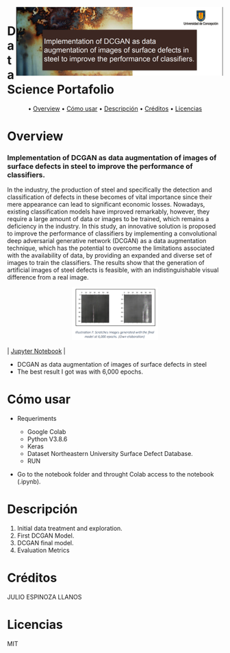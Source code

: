 <a href="https://github.com/jespinozallanos/portafolio2">
    <img src="https://github.com/jespinozallanos/portafolio2/blob/main/proy1.png" alt="logo" title="logo" align="right" height="160" />
</a>

Data Science Portafolio
======================

<p align="center">
  • <a href="#overview">Overview</a> •
  <a href="#Cómo usar">Cómo usar</a> •
  <a href="#Descripción">Descripción</a> •
  <a href="#Créditos">Créditos</a> •
  <a href="#Licencias">Licencias</a>
</p>



Overview
======================

### Implementation of DCGAN as data augmentation of images of surface defects in steel to improve the performance of classifiers.

In the industry, the production of steel 
and specifically the detection and classification of 
defects in these becomes of vital importance since
their mere appearance can lead to significant 
economic losses. Nowadays, existing classification 
models have improved remarkably, however, they 
require a large amount of data or images to be 
trained, which remains a deficiency in the industry. 
In this study, an innovative solution is proposed to 
improve the performance of classifiers by 
implementing a convolutional deep adversarial 
generative network (DCGAN) as a data 
augmentation technique, which has the potential to 
overcome the limitations associated with the 
availability of data, by providing an expanded and 
diverse set of images to train the classifiers. The 
results show that the generation of artificial images 
of steel defects is feasible, with an 
indistinguishable visual difference from a real 
image.

<p align="center"><img width=40% src="https://github.com/jespinozallanos/portafolio2/blob/main/res5.png"></p>

| [Jupyter Notebook](https://github.com/jespinozallanos/portafolio2/blob/main/DCGAN_SCRATCHES.ipynb)  |



*  DCGAN as data augmentation of images of surface defects in steel
* The best result I got was with 6,000 epochs.


Cómo usar
======================

* Requeriments
  * Google Colab
  * Python V3.8.6
  * Keras
  * Dataset Northeastern University Surface Defect Database.
  * RUN

* Go to the notebook folder and throught Colab access to the notebook (.ipynb).
  
Descripción
======================
1. Initial data treatment and exploration.
2. First DCGAN Model.
3. DCGAN final model.
4. Evaluation Metrics


Créditos
======================
JULIO ESPINOZA LLANOS

Licencias
======================
MIT
